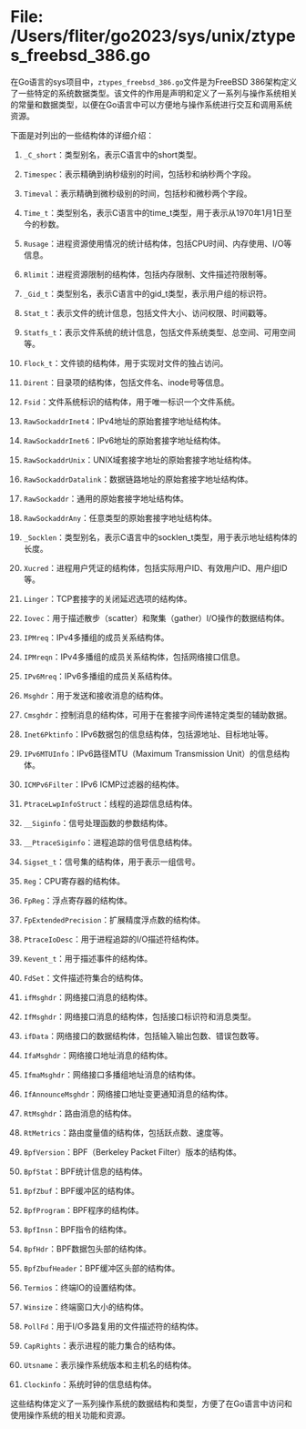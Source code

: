 # File: /Users/fliter/go2023/sys/unix/ztypes_freebsd_386.go

在Go语言的sys项目中，`ztypes_freebsd_386.go`文件是为FreeBSD 386架构定义了一些特定的系统数据类型。该文件的作用是声明和定义了一系列与操作系统相关的常量和数据类型，以便在Go语言中可以方便地与操作系统进行交互和调用系统资源。

下面是对列出的一些结构体的详细介绍：

1. `_C_short`：类型别名，表示C语言中的short类型。

2. `Timespec`：表示精确到纳秒级别的时间，包括秒和纳秒两个字段。

3. `Timeval`：表示精确到微秒级别的时间，包括秒和微秒两个字段。

4. `Time_t`：类型别名，表示C语言中的time_t类型，用于表示从1970年1月1日至今的秒数。

5. `Rusage`：进程资源使用情况的统计结构体，包括CPU时间、内存使用、I/O等信息。

6. `Rlimit`：进程资源限制的结构体，包括内存限制、文件描述符限制等。

7. `_Gid_t`：类型别名，表示C语言中的gid_t类型，表示用户组的标识符。

8. `Stat_t`：表示文件的统计信息，包括文件大小、访问权限、时间戳等。

9. `Statfs_t`：表示文件系统的统计信息，包括文件系统类型、总空间、可用空间等。

10. `Flock_t`：文件锁的结构体，用于实现对文件的独占访问。

11. `Dirent`：目录项的结构体，包括文件名、inode号等信息。

12. `Fsid`：文件系统标识的结构体，用于唯一标识一个文件系统。

13. `RawSockaddrInet4`：IPv4地址的原始套接字地址结构体。

14. `RawSockaddrInet6`：IPv6地址的原始套接字地址结构体。

15. `RawSockaddrUnix`：UNIX域套接字地址的原始套接字地址结构体。

16. `RawSockaddrDatalink`：数据链路地址的原始套接字地址结构体。

17. `RawSockaddr`：通用的原始套接字地址结构体。

18. `RawSockaddrAny`：任意类型的原始套接字地址结构体。

19. `_Socklen`：类型别名，表示C语言中的socklen_t类型，用于表示地址结构体的长度。

20. `Xucred`：进程用户凭证的结构体，包括实际用户ID、有效用户ID、用户组ID等。

21. `Linger`：TCP套接字的关闭延迟选项的结构体。

22. `Iovec`：用于描述散步（scatter）和聚集（gather）I/O操作的数据结构体。

23. `IPMreq`：IPv4多播组的成员关系结构体。

24. `IPMreqn`：IPv4多播组的成员关系结构体，包括网络接口信息。

25. `IPv6Mreq`：IPv6多播组的成员关系结构体。

26. `Msghdr`：用于发送和接收消息的结构体。

27. `Cmsghdr`：控制消息的结构体，可用于在套接字间传递特定类型的辅助数据。

28. `Inet6Pktinfo`：IPv6数据包的信息结构体，包括源地址、目标地址等。

29. `IPv6MTUInfo`：IPv6路径MTU（Maximum Transmission Unit）的信息结构体。

30. `ICMPv6Filter`：IPv6 ICMP过滤器的结构体。

31. `PtraceLwpInfoStruct`：线程的追踪信息结构体。

32. `__Siginfo`：信号处理函数的参数结构体。

33. `__PtraceSiginfo`：进程追踪的信号信息结构体。

34. `Sigset_t`：信号集的结构体，用于表示一组信号。

35. `Reg`：CPU寄存器的结构体。

36. `FpReg`：浮点寄存器的结构体。

37. `FpExtendedPrecision`：扩展精度浮点数的结构体。

38. `PtraceIoDesc`：用于进程追踪的I/O描述符结构体。

39. `Kevent_t`：用于描述事件的结构体。

40. `FdSet`：文件描述符集合的结构体。

41. `ifMsghdr`：网络接口消息的结构体。

42. `IfMsghdr`：网络接口消息的结构体，包括接口标识符和消息类型。

43. `ifData`：网络接口的数据结构体，包括输入输出包数、错误包数等。

44. `IfaMsghdr`：网络接口地址消息的结构体。

45. `IfmaMsghdr`：网络接口多播组地址消息的结构体。

46. `IfAnnounceMsghdr`：网络接口地址变更通知消息的结构体。

47. `RtMsghdr`：路由消息的结构体。

48. `RtMetrics`：路由度量值的结构体，包括跃点数、速度等。

49. `BpfVersion`：BPF（Berkeley Packet Filter）版本的结构体。

50. `BpfStat`：BPF统计信息的结构体。

51. `BpfZbuf`：BPF缓冲区的结构体。

52. `BpfProgram`：BPF程序的结构体。

53. `BpfInsn`：BPF指令的结构体。

54. `BpfHdr`：BPF数据包头部的结构体。

55. `BpfZbufHeader`：BPF缓冲区头部的结构体。

56. `Termios`：终端IO的设置结构体。

57. `Winsize`：终端窗口大小的结构体。

58. `PollFd`：用于I/O多路复用的文件描述符的结构体。

59. `CapRights`：表示进程的能力集合的结构体。

60. `Utsname`：表示操作系统版本和主机名的结构体。

61. `Clockinfo`：系统时钟的信息结构体。

这些结构体定义了一系列操作系统的数据结构和类型，方便了在Go语言中访问和使用操作系统的相关功能和资源。

